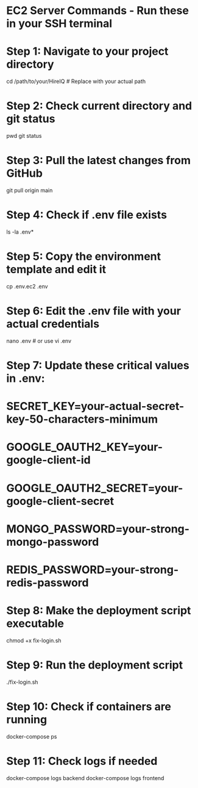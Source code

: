 # EC2 Server Commands - Run these in your SSH terminal

# Step 1: Navigate to your project directory
cd /path/to/your/HireIQ  # Replace with your actual path

# Step 2: Check current directory and git status
pwd
git status

# Step 3: Pull the latest changes from GitHub
git pull origin main

# Step 4: Check if .env file exists
ls -la .env*

# Step 5: Copy the environment template and edit it
cp .env.ec2 .env

# Step 6: Edit the .env file with your actual credentials
nano .env  # or use vi .env

# Step 7: Update these critical values in .env:
# SECRET_KEY=your-actual-secret-key-50-characters-minimum
# GOOGLE_OAUTH2_KEY=your-google-client-id
# GOOGLE_OAUTH2_SECRET=your-google-client-secret
# MONGO_PASSWORD=your-strong-mongo-password
# REDIS_PASSWORD=your-strong-redis-password

# Step 8: Make the deployment script executable
chmod +x fix-login.sh

# Step 9: Run the deployment script
./fix-login.sh

# Step 10: Check if containers are running
docker-compose ps

# Step 11: Check logs if needed
docker-compose logs backend
docker-compose logs frontend